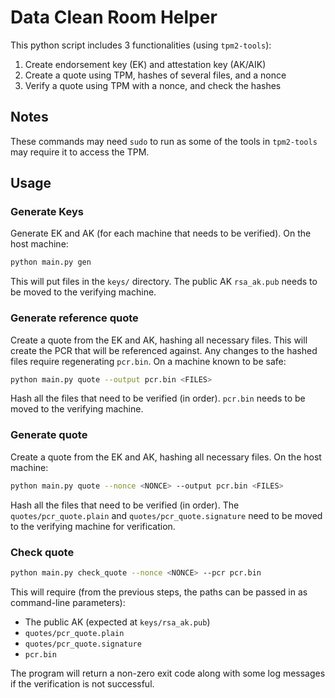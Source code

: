 # Data Clean Room Helper
This python script includes 3 functionalities (using `tpm2-tools`):
1. Create endorsement key (EK) and attestation key (AK/AIK)
2. Create a quote using TPM, hashes of several files, and a nonce
3. Verify a quote using TPM with a nonce, and check the hashes

## Notes
These commands may need `sudo` to run as some of the tools in `tpm2-tools` may require it to access the TPM.

## Usage
### Generate Keys
Generate EK and AK (for each machine that needs to be verified). On the host machine:
```sh
python main.py gen
```
This will put files in the `keys/` directory. The public AK `rsa_ak.pub` needs to be moved to the verifying machine.

### Generate reference quote
Create a quote from the EK and AK, hashing all necessary files. This will create the PCR that will be referenced against. Any changes to the hashed files require regenerating `pcr.bin`. On a machine known to be safe:
```sh
python main.py quote --output pcr.bin <FILES>
```
Hash all the files that need to be verified (in order). `pcr.bin` needs to be moved to the verifying machine.

### Generate quote
Create a quote from the EK and AK, hashing all necessary files. On the host machine:
```sh
python main.py quote --nonce <NONCE> --output pcr.bin <FILES>
```
Hash all the files that need to be verified (in order). The `quotes/pcr_quote.plain` and `quotes/pcr_quote.signature` need to be moved to the verifying machine for verification.

### Check quote
```sh
python main.py check_quote --nonce <NONCE> --pcr pcr.bin
```
This will require (from the previous steps, the paths can be passed in as command-line parameters):
- The public AK (expected at `keys/rsa_ak.pub`)
- `quotes/pcr_quote.plain`
- `quotes/pcr_quote.signature`
- `pcr.bin`

The program will return a non-zero exit code along with some log messages if the verification is not successful.
